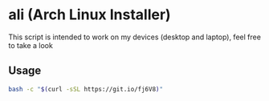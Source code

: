 # ali (Arch Linux Installer)

This script is intended to work on my devices (desktop and laptop), feel free to take a look

## Usage

```sh
bash -c "$(curl -sSL https://git.io/fj6V8)"
```
